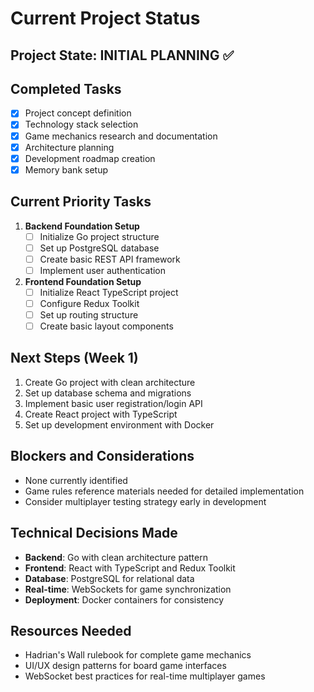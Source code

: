 # Current Project Status

## Project State: **INITIAL PLANNING** ✅

## Completed Tasks
- [x] Project concept definition
- [x] Technology stack selection
- [x] Game mechanics research and documentation
- [x] Architecture planning
- [x] Development roadmap creation
- [x] Memory bank setup

## Current Priority Tasks
1. **Backend Foundation Setup**
   - [ ] Initialize Go project structure
   - [ ] Set up PostgreSQL database
   - [ ] Create basic REST API framework
   - [ ] Implement user authentication

2. **Frontend Foundation Setup**  
   - [ ] Initialize React TypeScript project
   - [ ] Configure Redux Toolkit
   - [ ] Set up routing structure
   - [ ] Create basic layout components

## Next Steps (Week 1)
1. Create Go project with clean architecture
2. Set up database schema and migrations
3. Implement basic user registration/login API
4. Create React project with TypeScript
5. Set up development environment with Docker

## Blockers and Considerations
- None currently identified
- Game rules reference materials needed for detailed implementation
- Consider multiplayer testing strategy early in development

## Technical Decisions Made
- **Backend**: Go with clean architecture pattern
- **Frontend**: React with TypeScript and Redux Toolkit
- **Database**: PostgreSQL for relational data
- **Real-time**: WebSockets for game synchronization
- **Deployment**: Docker containers for consistency

## Resources Needed
- Hadrian's Wall rulebook for complete game mechanics
- UI/UX design patterns for board game interfaces
- WebSocket best practices for real-time multiplayer games

